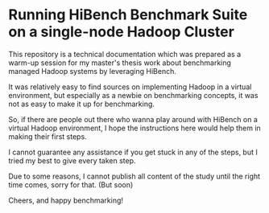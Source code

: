 # Running HiBench Benchmark Suite on a single-node Hadoop Cluster

This repository is a technical documentation which was prepared as a warm-up session for my master's thesis work about benchmarking managed Hadoop systems by leveraging HiBench.  

It was relatively easy to find sources on implementing Hadoop in a virtual environment, but especially as a newbie on benchmarking concepts, it was not as easy to make it up for benchmarking.  

So, if there are people out there who wanna play around with HiBench on a virtual Hadoop environment, I hope the instructions here would help them in making their first steps.  

I cannot guarantee any assistance if you get stuck in any of the steps, but I tried my best to give every taken step.  

Due to some reasons, I cannot publish all content of the study until the right time comes, sorry for that. (But soon)

Cheers, and happy benchmarking!
